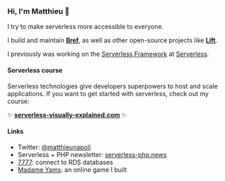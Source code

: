 ### Hi, I'm Matthieu 👋

I try to make serverless more accessible to everyone.

I build and maintain [**Bref**](https://bref.sh/), as well as other open-source projects like [**Lift**](https://github.com/getlift/lift).

I previously was working on the [Serverless Framework](https://github.com/serverless/serverless) at [Serverless](https://www.serverless.com/).

#### Serverless course

Serverless technologies give developers superpowers to host and scale applications. If you want to get started with serverless, check out my course:

✨ **[serverless-visually-explained.com](https://serverless-visually-explained.com/?ref=github_profile)** ✨

#### Links

- Twitter: [@matthieunapoli](https://twitter.com/matthieunapoli)
- Serverless + PHP newsletter: [serverless-php.news](https://serverless-php.news/)
- [7777](https://port7777.com/): connect to RDS databases
- [Madame Yams](https://madame-yams.com/?ref=github): an online game I built
<!-- - Let's work together: [null](https://null.tc/) -->

<!--
**mnapoli/mnapoli** is a ✨ _special_ ✨ repository because its `README.md` (this file) appears on your GitHub profile.

Here are some ideas to get you started:

- 🔭 I’m currently working on ...
- 🌱 I’m currently learning ...
- 👯 I’m looking to collaborate on ...
- 🤔 I’m looking for help with ...
- 💬 Ask me about ...
- 📫 How to reach me: ...
- 😄 Pronouns: ...
- ⚡ Fun fact: ...
-->
